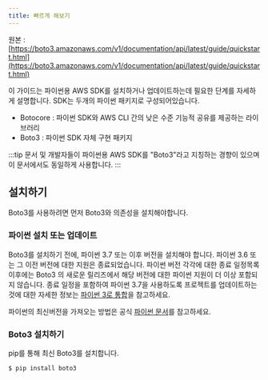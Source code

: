 ```yaml
---
title: 빠르게 해보기
---
```


원본 : [https://boto3.amazonaws.com/v1/documentation/api/latest/guide/quickstart.html](https://boto3.amazonaws.com/v1/documentation/api/latest/guide/quickstart.html)

이 가이드는 파이썬용 AWS SDK를 설치하거나 업데이트하는데 필요한 단계를 자세하게 설명합니다.
SDK는 두개의 파이썬 패키지로 구성되어있습니다.

* Botocore : 파이썬 SDK와 AWS CLI 간의 낮은 수준 기능적 공유를 제공하는 라이브러리
* Boto3 : 파이썬 SDK 자체 구현 패키지

:::tip
문서 및 개발자들이 파이썬용 AWS SDK를 "Boto3"라고 지칭하는 경향이 있으며 이 문서에서도 동일하게 사용합니다.
:::

## 설치하기

Boto3를 사용하려면 먼저 Boto3와 의존성을 설치해야합니다.

### 파이썬 설치 또는 업데이트

Boto3를 설치하기 전에, 파이썬 3.7 또는 이후 버전을 설치해야 합니다. 파이썬 3.6 또는 그 이전 버전에 대한 지원은 종료되었습니다. 파이썬 버전 각각에 대한 종료 일정목록 이후에는 Boto3 의 새로운 릴리즈에서 해당 버전에 대한 파이썬 지원이 더 이상 포함되지 않습니다. 종료 일정을 포함하여 파이썬 3.7을 사용하도록 프로젝트를 업데이트하는 것에 대한 자세한 정보는 [파이썬 3로 통합](https://boto3.amazonaws.com/v1/documentation/api/latest/guide/migrationpy3.html#guide-migration-py3)을 참고하세요.

파이썬의 최신버전을 가져오는 방법은 공식 [파이썬 문서](https://www.python.org/downloads/)를 참고하세요.

### Boto3 설치하기

pip를 통해 최신 Boto3를 설치합니다.

```bash
$ pip install boto3
```


